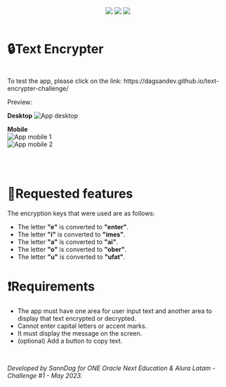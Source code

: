 <div align="center">
    <img src="https://img.shields.io/badge/JavaScript-FEFF01?logo=javascript&logoColor=000000&style=for-the-badge"/>
    <img src="https://img.shields.io/badge/HTML-EC6231?logo=html5&logoColor=FFFFFF&style=for-the-badge" />
    <img src="https://img.shields.io/badge/CSS-01A3D8?logo=css3&logoColor=FFFFFF&style=for-the-badge" />
</div> 
<br>
<h1>🔒Text Encrypter</h1>
<br>
To test the app, please click on the link:
https://dagsandev.github.io/text-encrypter-challenge/

Preview:

**Desktop**
![App desktop](img/app-desktop.png)

**Mobile**
<br>
![App mobile 1](img/app-mobile-1.png)
<br>
![App mobile 2](img/app-mobile-2.png)

<br>
<br>

# 📖Requested features

The encryption keys that were used are as follows:

- The letter **"e"** is converted to **"enter"**.
- The letter **"i"** is converted to **"imes"**. 
- The letter **"a"** is converted to **"ai"**.
- The letter **"o"** is converted to **"ober"**.
- The letter **"u"** is converted to **"ufat"**.  

# ❗Requirements

- The app must have one area for user input text and another area to display that text encrypted or decrypted.
- Cannot enter capital letters or accent marks.
- It must display the message on the screen.
- (optional) Add a button to copy text.

<br>


*Developed by SannDag for ONE Oracle Next Education & Alura Latam - Challenge #1 - May 2023.*

